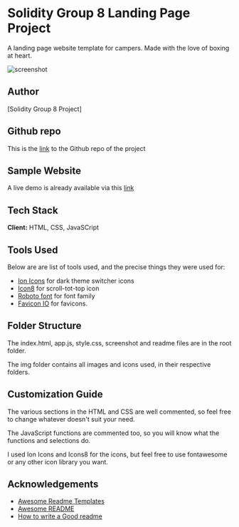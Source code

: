 # Solidity Group 8 Landing Page Project

A landing page website template for campers. Made with the love of boxing at heart.

![screenshot](screenshot.png)

## Author

[Solidity Group 8 Project]

## Github repo

This is the [link](https://github.com/JayneAF/SB2-Group8) to the Github repo of the project

## Sample Website

A live demo is already available via this [link](C:\Users\user\OneDrive\Documents\SB2-Group8-main\index.html)

## Tech Stack

**Client:** HTML, CSS, JavaSCript

## Tools Used

Below are are list of tools used, and the precise things they were used for:

- [Ion Icons](https://ionic.io/ionicons) for dark theme switcher icons
- [Icon8](https://icons8.com/) for scroll-tot-top icon
- [Roboto font](https://icons8.com/) for font family
- [Favicon IO](https://favicon.io/favicon-generator/) for favicons.

## Folder Structure

The index.html, app.js, style.css, screenshot and readme files are in the root folder.

The img folder contains all images and icons used, in their respective folders.

## Customization Guide

The various sections in the HTML and CSS are well commented, so feel free to change whatever doesn't suit your need.

The JavaScript functions are commented too, so you will know what the functions and selections do.

I used Ion Icons and Icons8 for the icons, but feel free to use fontawesome or any other icon library you want.

## Acknowledgements

- [Awesome Readme Templates](https://awesomeopensource.com/project/elangosundar/awesome-README-templates)
- [Awesome README](https://github.com/matiassingers/awesome-readme)
- [How to write a Good readme](https://bulldogjob.com/news/449-how-to-write-a-good-readme-for-your-github-project)
